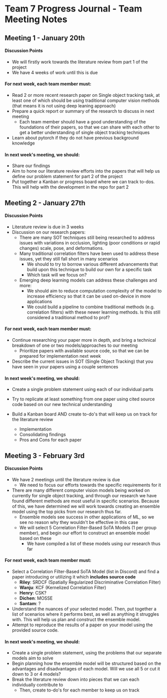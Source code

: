 # Team 7 Progress Journal - Team Meeting Notes

## Meeting 1 - January 20th

#### Discussion Points

- We will firstly work towards the literature review from part 1 of the project
- We have 4 weeks of work until this is due

#### For next week, each team member must:

- Read 2 or more recent research paper on Single object tracking task, at least one of which should be using traditional computer vision methods (that means it is not using deep leaning approach)
- Prepare a quick report or summary of the research to discuss in next meeting
  - Each team member should have a good understanding of the foundations of their papers, so that we can share with each other to get a better understanding of single object tracking techniques
- Learn about pytorch if they do not have previous background knowledge

#### In next week's meeting, we should:

- Share our findings
- Aim to hone our literature review efforts into the papers that will help us define our problem statement for part 2 of the project
- Put together a Kanban or progress board where we can track to-dos. This will help with the development in the repo for part 2

## Meeting 2 - January 27th

#### Discussion Points

- Literature review is due in 3 weeks
- Discussion on our research papers:
  - There are many SOT techniques still being researched to address issues with variations in occlusion, lighting (poor conditions or rapid changes) scale, pose, and deformations.
  - Many traditional correlation filters have been used to address these issues, yet they still fall short in many scenarios
    - We should to try to borrow various different advancements that build upon this technique to build our own for a specific task
    - Which task will we focus on?
  - Emerging deep learning models can address these challenges and more:
    - We should aim to reduce computation complexity of the model to increase efficiency so that it can be used on-device in more applications
    - We could build a pipeline to combine traditional methods (e.g. correlation filters) with these newer learning methods. Is this still considered a traditional method to prof?

#### For next week, each team member must:

- Continue researching your paper more in depth, and bring a technical breakdown of one or two models/approaches to our meeting
  - Prioritize papers with available source code, so that we can be prepared for implementation next week
- Describe the current issues in SOT (Single Object Tracking) that you have seen in your papers using a couple sentences

#### In next week's meeting, we should:

- Create a single problem statement using each of our individual parts
- Try to replicate at least something from one paper using cited source code based on our new technical understanding
- Build a Kanban board AND create to-do's that will keep us on track for the literature review

  - Implementation
  - Consolidating findings
  - Pros and Cons for each paper

## Meeting 3 - February 3rd

#### Discussion Points

- We have 2 meetings until the literature review is due
  - We need to focus our efforts towards the specific requirements for it
- There are many different computer vision models being worked on currently for single object tracking, and through our research we have found different methods are most useful in specific scenarios. Because of this, we have determined we will work towards creating an ensemble model using the top picks from our research thus far.
  - Ensemble models see success in other applications of ML, so we see no reason why they wouldn't be effective in this case
  - We will select 5 Correlation Filter-Based SoTA Models (1 per group member), and begin our effort to construct an ensemble model based on these
    - We have compiled a list of these models using our research thus far

#### For next week, each team member must:

- Select a Correlation Filter-Based SoTA Model (list in Discord) and find a paper introducing or utilizing it which **includes source code**
  - **Riley**: SRDCF (Spatially Regularized Discriminative Correlation Filter)
  - **Wanju**: KCF (Kernelized Correlation Filter)
  - **Henry**: CSK?
  - **Dichen**: MOSSE
  - **Santam**: ?
- Understand the nuances of your selected model. Then, put together a list of scenarios where it performs best, as well as anything it struggles with. This will help us plan and construct the ensemble model.
- Attempt to reproduce the results of a paper on your model using the provided source code.

#### In next week's meeting, we should:

- Create a single problem statement, using the problems that our separate models aim to solve
- Begin planning how the ensemble model will be structured based on the advantages and disadvantages of each model. Will we use all 5 or cut it down to 3 or 4 models?
- Break the literature review down into pieces that we can each individually contribute to
  - Then, create to-do's for each member to keep us on track
